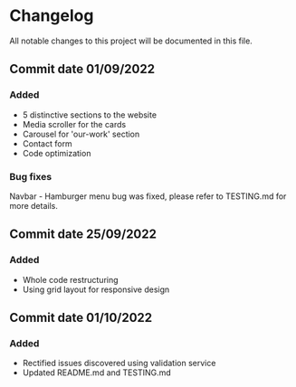 # Changelog

All notable changes to this project will be documented in this file.

## Commit date 01/09/2022

### Added
- 5 distinctive sections to the website
- Media scroller for the cards
- Carousel for 'our-work' section
- Contact form
- Code optimization

### Bug fixes

Navbar - Hamburger menu bug was fixed, please refer to TESTING.md for more details.

## Commit date 25/09/2022

### Added
- Whole code restructuring
- Using grid layout for responsive design

## Commit date 01/10/2022

### Added
- Rectified issues discovered using validation service
- Updated README.md and TESTING.md